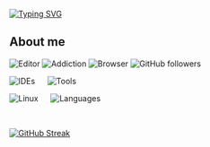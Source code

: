 [![Typing SVG](https://readme-typing-svg.demolab.com?font=Fira+Code&size=21&pause=1000&color=A7C7DC&width=500&height=30&lines=Python+script+kid+and+professional+nerd)](https://git.io/typing-svg)
## About me
![Editor](https://img.shields.io/badge/Editor-Jetbrains%20IDEs-yellowgreen/?color=lightblue&)
![Addiction](https://img.shields.io/badge/Addicted%20to-Python-orange/?logo=python&logoColor=lightblue&color=lightblue)
![Browser](https://img.shields.io/badge/Browser-Zen%20%2F%20Firefox-default?logo=firefox&logoColor=lightblue&color=lightblue)
![GitHub followers](https://img.shields.io/github/followers/lilbrocodes?color=lightblue&label=User%20Followers&logo=github&style=flat)

![IDEs](https://skillicons.dev/icons?i=idea,pycharm,phpstorm,clion,webstorm,vscode) &emsp;
![Tools](https://skillicons.dev/icons?i=discord,bots,yarn,gradle,mysql,vue)

![Linux](https://skillicons.dev/icons?i=linux,arch) &emsp;
![Languages](https://skillicons.dev/icons?i=py,cs,java,php,html,css,js,powershell)

<br>

[![GitHub Streak](https://streak-stats.demolab.com?user=lilbrocodes&theme=github-dark-blue&border=3A3A3A)](https://git.io/streak-stats)
